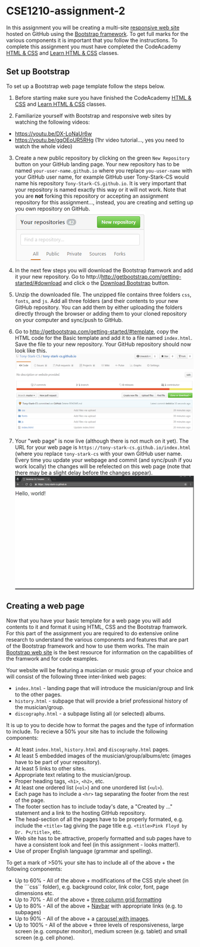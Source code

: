 # CSE1210-assignment-2
In this assignment you will be creating a multi-site [responsive web site](https://en.wikipedia.org/wiki/Responsive_web_design) hosted on GitHub using the [Bootstrap framework](http://getbootstrap.com/). To get full marks for the various components it is important that you follow the instructions. To complete this assignment you must have completed the CodeAcademy [HTML & CSS](https://www.codecademy.com/learn/web) and [Learn HTML & CSS](https://www.codecademy.com/learn/learn-html-css) classes.

## Set up Bootstrap
To set up a Bootstrap web page template follow the steps below.

1. Before starting make sure you have finished the CodeAcademy [HTML & CSS](https://www.codecademy.com/learn/web) and [Learn HTML & CSS](https://www.codecademy.com/learn/learn-html-css) classes.

2. Familiarize yourself with Bootstrap and responsive web sites by watching the following videos:
 * https://youtu.be/DX-LoNaUr6w
 * https://youtu.be/gqOEoUR5RHg (1hr video tutorial..., yes you need to watch the whole video)

3. Create a new public repository by clicking on the green ```New Repository``` button on your GitHub landing page. Your new repository has to be named ```your-user-name.github.io``` where you replace ```you-user-name``` with your GitHub user name, for example GitHub user Tony-Stark-CS would name his repository ```Tony-Stark-CS.github.io```. It is very important that your repository is named exactly this way or it will not work. Note that you are __not__ forking this repository or accepting an assignment repository for this assignment..., instead, you are creating and setting up you own repository on GitHub.
![](Untitled.png)

4. In the next few steps you will download the Bootstrap framwork and add it your new repository. Go to http://http://getbootstrap.com/getting-started/#download and click o the [Download Bootstrap](https://github.com/twbs/bootstrap/releases/download/v3.3.7/bootstrap-3.3.7-dist.zip) button.

5. Unzip the downloaded file. The unzipped file contains three folders ```css```, ```fonts```, and ```js```. Add all three folders (and their contents to your new GitHub repository. You can add them by either uploading the folders directly through the browser or adding them to your cloned repository on your computer and sync/push to GitHub.

6. Go to http://getbootstrap.com/getting-started/#template, copy the HTML code for the Basic template and add it to a file named ```index.html```. Save the file to your new repository. Your GitHub repository should now look like this.
![](image-github.png)

7. Your "web page" is now live (although there is not much on it yet). The URL for your web page is ```https://tony-stark-cs.github.io/index.html``` (where you replace ```tony-stark-cs``` with your own GitHub user name. Every time you update your webpage and commit (and sync/push if you work locally) the changes will be refelected on this web page (note that there may be a slight delay before the changes appear).
![](screenshot.png)

## Creating a web page
Now that you have your basic template for a web page you will add contents to it and format it using HTML, CSS and the Bootstrap framwork. For this part of the assignment you are required to do extensive online research to understand the various components and features that are part of the Bootstrap framework and how to use them works. The main [Bootstrap web site](http://getbootstrap.com/) is the best resource for information on the capabilities of the framwork and for code examples. 

Your website will be featuring a musician or music group of your choice and will consist of the following three inter-linked web pages:
* ```index.html``` - landing page that will introduce the musician/group and link to the other pages.
* ```history.html``` - subpage that will provide a brief professional history of the musician/group.
* ```discography.html``` - a subpage listing all (or selected) albums.
 
It is up to you to decide how to format the pages and the type of information to include. To recieve a 50% your site has to include the following components:
* At least ```index.html```, ```history.html``` and ```discography.html``` pages.
* At least 5 embedded images of the musician/group/albums/etc (images have to be part of your repository).
* At least 5 links to other sites.
* Appropriate text relating to the musician/group.
* Proper heading tags, ```<h1>```, ```<h2>```, etc.
* At least one ordered list (```<ol>```) and one unordered list (```<ul>```).
* Each page has to include a ```<hr>``` tag separating the footer from the rest of the page.
* The footer section has to include today's date, a "Created by ..." statement and a link to the hosting GitHub repository.
* The head-section of all the pages have to be properly formated, e.g. include the ```<title>``` tag giving the page title e.g. ```<title>Pink Floyd by Dr. P</title>```, etc.
* Web site has to be attractive, properly formatted and sub pages have to have a consistent look and feel (in this assignment - looks matter!).
* Use of proper English language (grammar and spelling).
 
To get a mark of >50% your site has to include all of the above + the following components:
* Up to 60% - All of the above + modifications of the CSS style sheet (in the ```css`` folder), e.g. background color, link color, font, page dimensions etc.
* Up to 70% - All of the above + [three column grid formatting](http://getbootstrap.com/css/#grid)
* Up to 80% - All of the above + [Navbar](http://getbootstrap.com/components/#navbar) with appropriate links (e.g. to subpages)
* Up to 90% - All of the above + a [carousel with images](http://getbootstrap.com/javascript/#carousel).
* Up to 100% - All of the above + three levels of responsiveness, large screen (e.g. computer monitor), medium screen (e.g. tablet) and small screen (e.g. cell phone).
